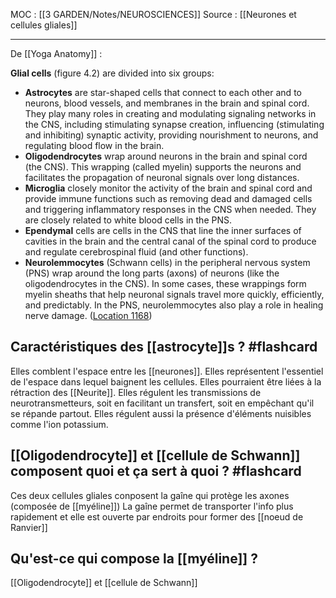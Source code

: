 MOC : [[3 GARDEN/Notes/NEUROSCIENCES]]
Source : [[Neurones et cellules gliales]]
***
De [[Yoga Anatomy]] : 

**Glial cells** (figure 4.2) are divided into six groups: 
- **Astrocytes** are star-shaped cells that connect to each other and to neurons, blood vessels, and membranes in the brain and spinal cord. They play many roles in creating and modulating signaling networks in the CNS, including stimulating synapse creation, influencing (stimulating and inhibiting) synaptic activity, providing nourishment to neurons, and regulating blood flow in the brain. 
- **Oligodendrocytes** wrap around neurons in the brain and spinal cord (the CNS). This wrapping (called myelin) supports the neurons and facilitates the propagation of neuronal signals over long distances. 
- **Microglia** closely monitor the activity of the brain and spinal cord and provide immune functions such as removing dead and damaged cells and triggering inflammatory responses in the CNS when needed. They are closely related to white blood cells in the PNS. 
- **Ependymal** cells are cells in the CNS that line the inner surfaces of cavities in the brain and the central canal of the spinal cord to produce and regulate cerebrospinal fluid (and other functions). 
- **Neurolemmocytes** (Schwann cells) in the peripheral nervous system (PNS) wrap around the long parts (axons) of neurons (like the oligodendrocytes in the CNS). In some cases, these wrappings form myelin sheaths that help neuronal signals travel more quickly, efficiently, and predictably. In the PNS, neurolemmocytes also play a role in healing nerve damage. ([Location 1168](https://readwise.io/to_kindle?action=open&asin=B0998616FH&location=1168))

## Caractéristiques des [[astrocyte]]s ? #flashcard 
Elles comblent l'espace entre les [[neurones]].
Elles représentent l'essentiel de l'espace dans lequel baignent les cellules.
Elles pourraient être liées à la rétraction des [[Neurite]].
Elles régulent les transmissions de neurotransmetteurs, soit en facilitant un transfert, soit en empêchant qu'il se répande partout. 
Elles régulent aussi la présence d'éléments nuisibles comme l'ion potassium.
<!--ID: 1612718878404-->


## [[Oligodendrocyte]] et [[cellule de Schwann]] composent quoi et ça sert à quoi ? #flashcard 
Ces deux cellules gliales conposent la gaîne qui protège les axones (composée de [[myéline]])
La gaîne permet de transporter l'info plus rapidement et elle est ouverte par endroits pour former des [[noeud de Ranvier]]
<!--ID: 1612718878409-->


## Qu'est-ce qui compose la [[myéline]] ?
[[Oligodendrocyte]] et [[cellule de Schwann]] 


